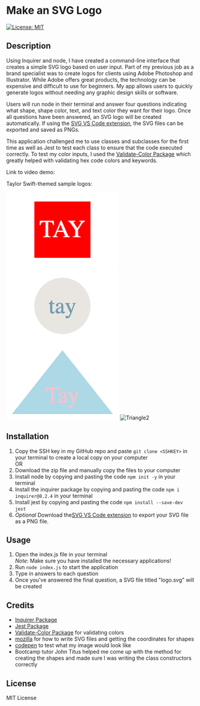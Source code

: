 # Make an SVG Logo
[![License: MIT](https://img.shields.io/badge/License-MIT-yellow.svg)](https://opensource.org/licenses/MIT)

## Description
Using Inquirer and node, I have created a command-line interface that creates a simple SVG logo based on user input. Part of my previous job as a brand specialist was to create logos for clients using Adobe Photoshop and Illustrator. While Adobe offers great products, the technology can be expensive and difficult to use for beginners. My app allows users to quickly generate logos without needing any graphic design skills or software.

Users will run node in their terminal and answer four questions indicating what shape, shape color, text, and text color they want for their logo. Once all questions have been answered, an SVG logo will be created automatically. If using the [SVG VS Code extension](https://marketplace.visualstudio.com/items?itemName=jock.svg), the SVG files can be exported and saved as PNGs.

This application challenged me to use classes and subclasses for the first time as well as Jest to test each class to ensure that the code executed correctly. To test my color inputs, I used the [Validate-Color Package](https://www.npmjs.com/package/validate-color) which greatly helped with validating hex code colors and keywords.

Link to video demo: 

Taylor Swift-themed sample logos:

![Square](assets/sqare.png)
![Circle](assets/circle.png)
![Triangle](assets/triangle.png)
![Triangle2](assets/Triangle2.png)

## Installation
1. Copy the SSH key in my GitHub repo and paste `git clone <SSHKEY>` in your terminal to create a local copy on your computer\
OR
2. Download the zip file and manually copy the files to your computer
3. Install node by copying and pasting the code `npm init -y` in your terminal
4. Install the inquirer package by copying and pasting the code `npm i inquirer@8.2.4` in your terminal
5. Install jest by copying and pasting the code `npm install --save-dev jest`
6. *Optional* Download the[SVG VS Code extension](https://marketplace.visualstudio.com/items?itemName=jock.svg) to export your SVG file as a PNG file.

## Usage
1. Open the index.js file in your terminal\
*Note*: Make sure you have installed the necessary applications! 
2. Run `node index.js` to start the application 
3. Type in answers to each question
4. Once you've answered the final question, a SVG file titled "logo.svg" will be created

## Credits 
- [Inquirer Package](https://www.npmjs.com/package/inquirer/v/8.2.4)
- [Jest Package](https://www.npmjs.com/package/jest)
- [Validate-Color Package](https://www.npmjs.com/package/validate-color) for validating colors
- [mozilla](https://developer.mozilla.org/en-US/docs/Web/SVG/Tutorial/Getting_Started) for how to write SVG files and getting the coordinates for shapes
- [codepen](https://codepen.io/pen/) to test what my image would look like
- Bootcamp tutor John Titus helped me come up with the method for creating the shapes and made sure I was writing the class constructors correctly

## License
MIT License